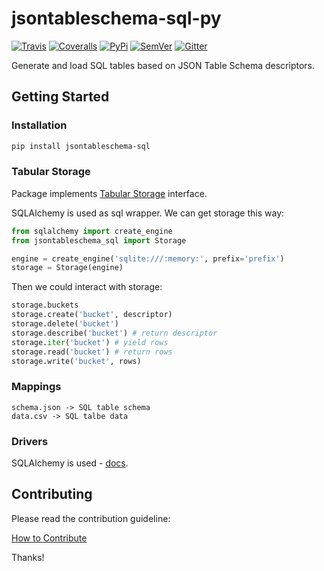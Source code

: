# jsontableschema-sql-py

[![Travis](https://img.shields.io/travis/frictionlessdata/jsontableschema-sql-py/master.svg)](https://travis-ci.org/frictionlessdata/jsontableschema-sql-py)
[![Coveralls](http://img.shields.io/coveralls/frictionlessdata/jsontableschema-sql-py/master.svg)](https://coveralls.io/r/frictionlessdata/jsontableschema-sql-py?branch=master)
[![PyPi](https://img.shields.io/pypi/v/jsontableschema-sql.svg)](https://pypi.python.org/pypi/jsontableschema-sql)
[![SemVer](https://img.shields.io/badge/versions-SemVer-brightgreen.svg)](http://semver.org/)
[![Gitter](https://img.shields.io/gitter/room/frictionlessdata/chat.svg)](https://gitter.im/frictionlessdata/chat)

Generate and load SQL tables based on JSON Table Schema descriptors.

## Getting Started

### Installation

```bash
pip install jsontableschema-sql
```

### Tabular Storage

Package implements [Tabular Storage](https://github.com/frictionlessdata/jsontableschema-py#storage) interface.

SQLAlchemy is used as sql wrapper. We can get storage this way:

```python
from sqlalchemy import create_engine
from jsontableschema_sql import Storage

engine = create_engine('sqlite:///:memory:', prefix='prefix')
storage = Storage(engine)
```

Then we could interact with storage:

```python
storage.buckets
storage.create('bucket', descriptor)
storage.delete('bucket')
storage.describe('bucket') # return descriptor
storage.iter('bucket') # yield rows
storage.read('bucket') # return rows
storage.write('bucket', rows)
```

### Mappings

```
schema.json -> SQL table schema
data.csv -> SQL talbe data
```

### Drivers

SQLAlchemy is used - [docs](http://www.sqlalchemy.org/).

## Contributing

Please read the contribution guideline:

[How to Contribute](CONTRIBUTING.md)

Thanks!

